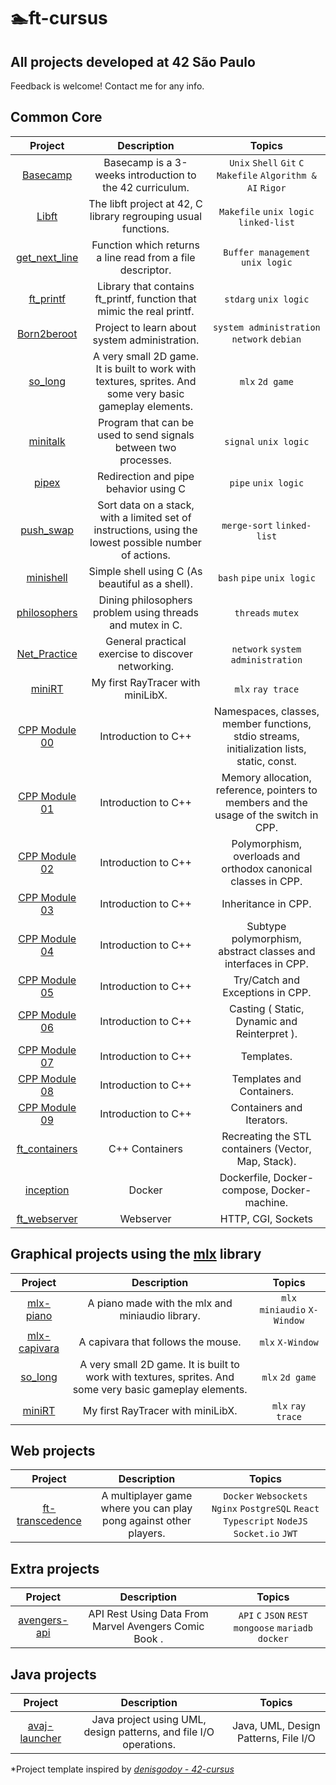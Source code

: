 # 🏊ft-cursus

## All projects developed at 42 São Paulo

Feedback is welcome! Contact me for any info.

## Common Core

|                                      Project                                       |                                               Description                                                |                                           Topics                                           |
| :--------------------------------------------------------------------------------: | :------------------------------------------------------------------------------------------------------: | :----------------------------------------------------------------------------------------: |
|             [Basecamp](https://github.com/andersonhsporto/ft-basecamp)             |                         Basecamp is a 3-weeks introduction to the 42 curriculum.                         |                `Unix` `Shell` `Git` `C` `Makefile` `Algorithm & AI` `Rigor`                |
|                [Libft](https://github.com/andersonhsporto/ft-libft)                |                      The libft project at 42, C library regrouping usual functions.                      |                           `Makefile` `unix logic` `linked-list`                            |
|        [get_next_line](https://github.com/andersonhsporto/ft-get-next-line)        |                        Function which returns a line read from a file descriptor.                        |                              `Buffer management` `unix logic`                              |
|             [ft_printf](https://github.com/andersonhsporto/ft-printf)              |                  Library that contains ft_printf, function that mimic the real printf.                   |                                   `stdarg` `unix logic`                                    |
|          [Born2beroot](https://github.com/andersonhsporto/ft-Born2beroot)          |                              Project to learn about system administration.                               |                         `system administration` `network` `debian`                         |
|              [so_long](https://github.com/andersonhsporto/ft-so_long)              | A very small 2D game. It is built to work with textures, sprites. And some very basic gameplay elements. |                                      `mlx` `2d game`                                       |
|             [minitalk](https://github.com/andersonhsporto/ft-minitalk)             |                     Program that can be used to send signals between two processes.                      |                                   `signal` `unix logic`                                    |
|                [pipex](https://github.com/andersonhsporto/ft-pipex)                |                                  Redirection and pipe behavior using C                                   |                                    `pipe` `unix logic`                                     |
|            [push_swap](https://github.com/andersonhsporto/ft-push-swap)            |  Sort data on a stack, with a limited set of instructions, using the lowest possible number of actions.  |                                 `merge-sort` `linked-list`                                 |
|          [minishell](https://github.com/andersonhsporto/ft-minishell-ht)           |                             Simple shell using C (As beautiful as a shell).                              |                                 `bash` `pipe` `unix logic`                                 |
|         [philosophers](https://github.com/andersonhsporto/ft-philosophers)         |                        Dining philosophers problem using threads and mutex in C.                         |                                     `threads` `mutex`                                      |
|         [Net_Practice](https://github.com/andersonhsporto/ft-Net_Practice)         |                            General practical exercise to discover networking.                            |                             `network` `system administration`                              |
|               [miniRT](https://github.com/andersonhsporto/ft-miniRT)               |                                    My first RayTracer with miniLibX.                                     |                                     `mlx` `ray trace`                                      |
| [CPP Module 00](https://github.com/andersonhsporto/CPP_piscine/tree/main/0_module) |                                           Introduction to C++                                            | Namespaces, classes, member functions, stdio streams, initialization lists, static, const. |
| [CPP Module 01](https://github.com/andersonhsporto/CPP_piscine/tree/main/1_module) |                                           Introduction to C++                                            |   Memory allocation, reference, pointers to members and the usage of the switch in CPP.    |
| [CPP Module 02](https://github.com/andersonhsporto/CPP_piscine/tree/main/2_module) |                                           Introduction to C++                                            |               Polymorphism, overloads and orthodox canonical classes in CPP.               |
| [CPP Module 03](https://github.com/andersonhsporto/CPP_piscine/tree/main/3_module) |                                           Introduction to C++                                            |                                    Inheritance in CPP.                                     |
| [CPP Module 04](https://github.com/andersonhsporto/CPP_piscine/tree/main/4_module) |                                           Introduction to C++                                            |               Subtype polymorphism, abstract classes and interfaces in CPP.                |
| [CPP Module 05](https://github.com/andersonhsporto/CPP_piscine/tree/main/5_module) |                                           Introduction to C++                                            |                              Try/Catch and Exceptions in CPP.                              |
| [CPP Module 06](https://github.com/andersonhsporto/CPP_piscine/tree/main/6_module) |                                           Introduction to C++                                            |                        Casting ( Static, Dynamic and Reinterpret ).                        |
| [CPP Module 07](https://github.com/andersonhsporto/CPP_piscine/tree/main/7_module) |                                           Introduction to C++                                            |                                         Templates.                                         |
| [CPP Module 08](https://github.com/andersonhsporto/CPP_piscine/tree/main/8_module) |                                           Introduction to C++                                            |                                 Templates and Containers.                                  |
| [CPP Module 09](https://github.com/andersonhsporto/CPP_piscine/tree/main/9_module) |                                           Introduction to C++                                            |                                 Containers and Iterators.                                  |
|         [ft_containers](https://github.com/andersonhsporto/ft_containers)          |                                              C++ Containers                                              |                    Recreating the STL containers (Vector, Map, Stack).                     |
|            [inception](https://github.com/andersonhsporto/ft-inception)            |                                                  Docker                                                  |                        Dockerfile, Docker-compose, Docker-machine.                         |
|           [ft_webserver](https://github.com/andersonhsporto/ft-webserv)            |                                                Webserver                                                 |                                     HTTP, CGI, Sockets                                     |

## Graphical projects using the [mlx](https://github.com/42Paris/minilibx-linux) library

|                             Project                             |                                               Description                                                |            Topics            |
| :-------------------------------------------------------------: | :------------------------------------------------------------------------------------------------------: | :--------------------------: |
|    [mlx-piano](https://github.com/andersonhsporto/mlx-piano)    |                             A piano made with the mlx and miniaudio library.                             | `mlx` `miniaudio` `X-Window` |
| [mlx-capivara](https://github.com/andersonhsporto/mlx-capivara) |                                    A capivara that follows the mouse.                                    |       `mlx` `X-Window`       |
|    [so_long](https://github.com/andersonhsporto/ft-so_long)     | A very small 2D game. It is built to work with textures, sprites. And some very basic gameplay elements. |       `mlx` `2d game`        |
|     [miniRT](https://github.com/andersonhsporto/ft-miniRT)      |                                    My first RayTracer with miniLibX.                                     |      `mlx` `ray trace`       |

## Web projects

|                             Project                              |                            Description                            |                                           Topics                                           |
| :--------------------------------------------------------------: | :---------------------------------------------------------------: | :----------------------------------------------------------------------------------------: |
| [ft-transcedence](https://github.com/transpong/ft_transcendence) | A multiplayer game where you can play pong against other players. | `Docker` `Websockets` `Nginx` `PostgreSQL` `React` `Typescript` `NodeJS` `Socket.io` `JWT` |

## Extra projects

|                              Project                              |                      Description                      |                        Topics                         |
| :---------------------------------------------------------------: | :---------------------------------------------------: | :---------------------------------------------------: |
| [avengers-api](https://github.com/andersonhsporto/C-avengers-api) | API Rest Using Data From Marvel Avengers Comic Book . | `API` `C` `JSON` `REST` `mongoose` `mariadb` `docker` |

## Java projects

|                               Project                                |                            Description                            |                Topics                |
| :------------------------------------------------------------------: | :---------------------------------------------------------------: | :----------------------------------: |
| [avaj-launcher](https://github.com/andersonhsporto/ft-avaj-launcher) | Java project using UML, design patterns, and file I/O operations. | Java, UML, Design Patterns, File I/O |

\*Project template inspired by [<em>denisgodoy - 42-cursus</em>](https://github.com//denisgodoy/42-cursus/)
